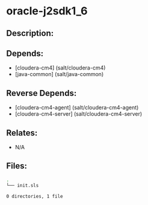 # oracle-j2sdk1\_6

## Description:



## Depends:

  -  [cloudera-cm4] (salt/cloudera-cm4)
  -  [java-common] (salt/java-common)

## Reverse Depends:

  -  [cloudera-cm4-agent] (salt/cloudera-cm4-agent)
  -  [cloudera-cm4-server] (salt/cloudera-cm4-server)

## Relates:

  -  N/A

## Files:

```bash
.
└── init.sls

0 directories, 1 file
```
